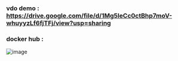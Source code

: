 ### vdo demo : https://drive.google.com/file/d/1Mg5IeCc0ctBhp7moV-whuyyzLf6fjTFj/view?usp=sharing


### docker hub :
![image](https://user-images.githubusercontent.com/73680838/229681123-623ed717-58ba-46ba-b3e0-465bbc20124e.png)

